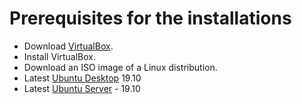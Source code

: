 # Prerequisites for the installations


* Download [VirtualBox](https://www.virtualbox.org/).
* Install VirtualBox.
* Download an ISO image of a Linux distribution.
* Latest [Ubuntu Desktop](https://ubuntu.com/download/desktop) 19.10
* Latest [Ubuntu Server](https://www.ubuntu.com/download/server) - 19.10



